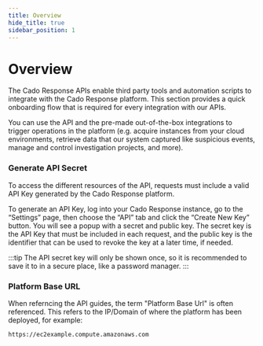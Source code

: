 ```yaml
---
title: Overview
hide_title: true
sidebar_position: 1
---
```


# Overview

The Cado Response APIs enable third party tools and automation scripts to integrate with the Cado Response platform. This section provides a quick onboarding flow that is required for every integration with our APIs.

You can use the API and the pre-made out-of-the-box integrations to trigger operations in the platform (e.g. acquire instances from your cloud environments, retrieve data that our system captured like suspicious events, manage and control investigation projects, and more).


### Generate API Secret
To access the different resources of the API, requests must include a valid API Key generated by the Cado Response platform.

To generate an API Key, log into your Cado Response instance, go to the “Settings” page, then choose the “API” tab and click the “Create New Key” button. You will see a popup with a secret and public key.  The secret key is the API Key that must be included in each request, and the public key is the identifier that can be used to revoke the key at a later time, if needed.

:::tip
The API secret key will only be shown once, so it is recommended to save it to in a secure place, like a password manager.
:::

### Platform Base URL
When referncing the API guides, the term "Platform Base Url" is often referenced.  This refers to the IP/Domain of where the platform has been deployed, for example:
```
https://ec2example.compute.amazonaws.com
```
